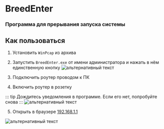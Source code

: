 # BreedEnter <YezBadge type="keenetic" text="" url="/assets/files/BreedEnter.rar" />

### Программа для прерывания запуска системы

## Как пользоваться<br/>

1. Установить `WinPcap` из архива<br/>

2. Запустить `BreedEnter.exe` от имени администратора и нажать в нём единственную кнопку
   ![альтернативный текст](/assets/images/wiki/helpful/faq/breed.png)

3. Подключить роутер проводом к ПК

4. Включить роутер в розетку

::: tip Дождитесь уведомления в программе. Если его нет, попробуйте снова
:::
![альтернативный текст](/assets/images/wiki/helpful/faq/breedsuccess.png)

5. Открыть в браузере [192.168.1.1](http://192.168.1.1)

![альтернативный текст](/assets/images/wiki/helpful/breed/main.png)